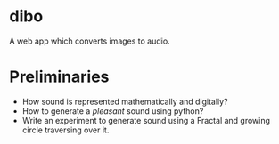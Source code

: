 # dibo
A web app which converts images to audio.

# Preliminaries

- How sound is represented mathematically and digitally?
- How to generate a *pleasant* sound using python?
- Write an experiment to generate sound using a Fractal and growing circle traversing over it.